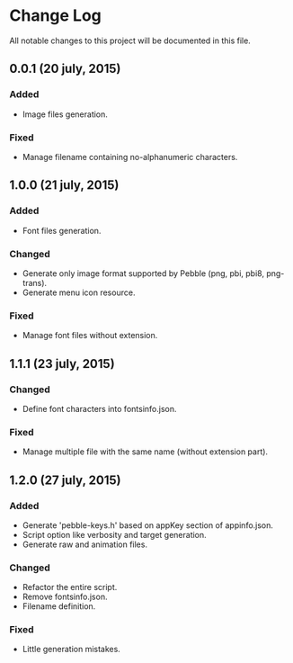 # Change Log
All notable changes to this project will be documented in this file.

## 0.0.1 (20 july, 2015)
### Added
- Image files generation.

### Fixed
- Manage filename containing no-alphanumeric characters.

## 1.0.0 (21 july, 2015)
### Added
- Font files generation.

### Changed
- Generate only image format supported by Pebble (png, pbi, pbi8, png-trans).
- Generate menu icon resource.
   
### Fixed
- Manage font files without extension.

## 1.1.1 (23 july, 2015)
### Changed
- Define font characters into fontsinfo.json.

### Fixed
- Manage multiple file with the same name (without extension part).

## 1.2.0 (27 july, 2015)
### Added
- Generate 'pebble-keys.h' based on appKey section of appinfo.json.
- Script option like verbosity and target generation.
- Generate raw and animation files.

### Changed
- Refactor the entire script.
- Remove fontsinfo.json.
- Filename definition.

### Fixed
- Little generation mistakes.